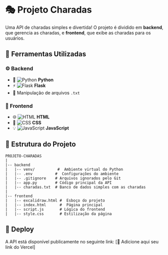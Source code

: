 # 🎭 Projeto Charadas

Uma API de charadas simples e divertida! O projeto é dividido em **backend**, que gerencia as charadas, e **frontend**, que exibe as charadas para os usuários.

## 🔧 Ferramentas Utilizadas
### ⚙️ Backend
- 🐍 ![Python](https://cdn.jsdelivr.net/gh/devicons/devicon/icons/python/python-original.svg) **Python**
- ⚡ ![Flask](https://cdn.jsdelivr.net/gh/devicons/devicon/icons/flask/flask-original.svg) **Flask**
- 📂 Manipulação de arquivos `.txt`

### 🎨 Frontend
- 🌐 ![HTML](https://cdn.jsdelivr.net/gh/devicons/devicon/icons/html5/html5-original.svg) **HTML**
- 🎨 ![CSS](https://cdn.jsdelivr.net/gh/devicons/devicon/icons/css3/css3-original.svg) **CSS**
- 💡 ![JavaScript](https://cdn.jsdelivr.net/gh/devicons/devicon/icons/javascript/javascript-original.svg) **JavaScript**

## 📂 Estrutura do Projeto
```
PROJETO-CHARADAS
|
|-- backend
|   |-- venv/          #  Ambiente virtual do Python
|   |-- .env          #  Configurações do ambiente
|   |-- .gitignore    # Arquivos ignorados pelo Git
|   |-- app.py        # Código principal da API
|   |-- charadas.txt  # Banco de dados simples com as charadas
|
|-- frontend
|   |-- excalidraw.html #  Esboço do projeto
|   |-- index.html      #  Página principal
|   |-- script.js       # Lógica do frontend
|   |-- style.css       # Estilização da página
```

## 🚀 Deploy
A API está disponível publicamente no seguinte link:
[🔗 Adicione aqui seu link do Vercel]

